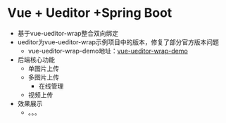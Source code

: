 # Vue + Ueditor +Spring Boot

- 基于vue-ueditor-wrap整合双向绑定
- ueditor为vue-ueditor-wrap示例项目中的版本，修复了部分官方版本问题
  - vue-ueditor-wrap-demo地址：[vue-ueditor-wrap-demo](https://codechina.csdn.net/mirrors/haochuan9421/vue-ueditor-wrap-demo)
- 后端核心功能
  - 单图片上传
  - 多图片上传
    - 在线管理
  - 视频上传
- 效果展示
  - 。。。

######  